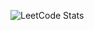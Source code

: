![LeetCode Stats](https://leetcard.jacoblin.cool/Azaze1l?theme=dark&font=Noto%20Sans%20Math&ext=activity)
